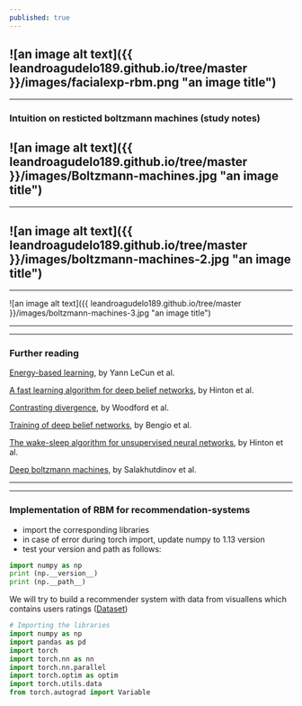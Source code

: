 ```yaml
---
published: true
---
```

![an image alt text]({{ leandroagudelo189.github.io/tree/master }}/images/facialexp-rbm.png "an image title")
----
****

### Intuition on resticted boltzmann machines (study notes)


![an image alt text]({{ leandroagudelo189.github.io/tree/master }}/images/Boltzmann-machines.jpg "an image title")
----
****

![an image alt text]({{ leandroagudelo189.github.io/tree/master }}/images/boltzmann-machines-2.jpg "an image title")
----
****

![an image alt text]({{ leandroagudelo189.github.io/tree/master }}/images/boltzmann-machines-3.jpg "an image title")

----
****


### Further reading

[Energy-based learning](http://yann.lecun.com/exdb/publis/pdf/lecun-06.pdf), by Yann LeCun et al. 

[A fast learning algorithm for deep belief networks](https://www.cs.toronto.edu/~hinton/absps/fastnc.pdf), by Hinton et al.

[Contrasting divergence](http://www.robots.ox.ac.uk/~ojw/files/NotesOnCD.pdf), by Woodford et al.

[Training of deep belief networks](http://www.iro.umontreal.ca/~lisa/pointeurs/BengioNips2006All.pdf), by Bengio et al.

[The wake-sleep algorithm for unsupervised neural networks](http://www.gatsby.ucl.ac.uk/~dayan/papers/hdfn95.pdf), by Hinton et al.

[Deep boltzmann machines](http://www.utstat.toronto.edu/~rsalakhu/papers/dbm.pdf), by Salakhutdinov et al.

----
****



### Implementation of RBM for recommendation-systems


- import the corresponding libraries
- in case of error during torch import, update numpy to 1.13 version
- test your version and path as follows:

```python
import numpy as np
print (np.__version__)
print (np.__path__)
```

We will try to build a recommender system with data from visuallens which contains users ratings ([Dataset](https://github.com/leandroagudelo189/AutoEncoders/blob/master/ml-1m.zip))


```python
# Importing the libraries
import numpy as np
import pandas as pd
import torch
import torch.nn as nn
import torch.nn.parallel
import torch.optim as optim
import torch.utils.data
from torch.autograd import Variable
````
